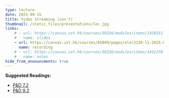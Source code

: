 ```yaml
---
type: lecture
date: 2025-09-15
title: Video Streaming (con't)
thumbnail: /static_files/presentations/lec.jpg
links: 
    # - url: https://canvas.ust.hk/courses/58326/modules/items/1428551
    #   name: slides
    - url: https://canvas.ust.hk/courses/65049/pages/elec3120-l1-2025-09-15-10-30
      name: recording
    # - url: https://canvas.ust.hk/courses/58326/modules/items/1431270
    #   name: notes
hide_from_announcments: true
---
```

**Suggested Readings:**
- [P&D 7.2](https://book.systemsapproach.org/data/multimedia.html)
- [P&D 9.2](https://book.systemsapproach.org/applications/multimedia.html)